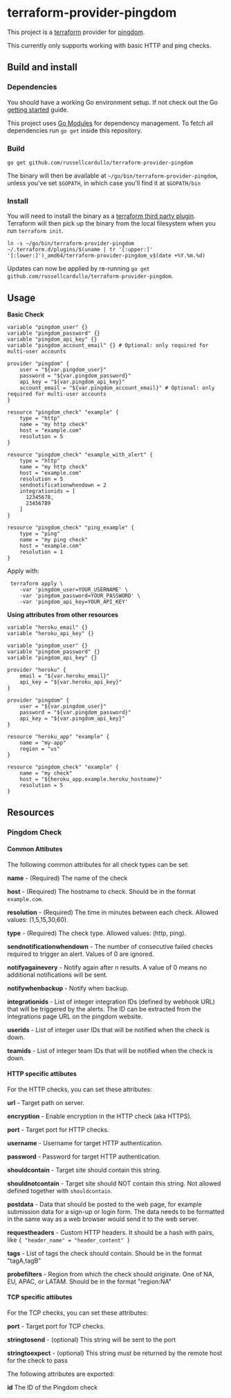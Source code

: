 # terraform-provider-pingdom #

This project is a [terraform](http://www.terraform.io/) provider for [pingdom](https://www.pingdom.com/).

This currently only supports working with basic HTTP and ping checks.

## Build and install ##

### Dependencies ###

You should have a working Go environment setup.  If not check out the Go [getting started](http://golang.org/doc/install) guide.

This project uses [Go Modules](https://github.com/golang/go/wiki/Modules) for dependency management.  To fetch all dependencies run `go get` inside this repository.

### Build ###

```
go get github.com/russellcardullo/terraform-provider-pingdom
```

The binary will then be available at `~/go/bin/terraform-provider-pingdom`, unless you've set `$GOPATH`, in which case you'll find it at `$GOPATH/bin`

### Install ###

You will need to install the binary as a [terraform third party plugin](https://www.terraform.io/docs/configuration/providers.html#third-party-plugins).  Terraform will then pick up the binary from the local filesystem when you run `terraform init`.

```
ln -s ~/go/bin/terraform-provider-pingdom ~/.terraform.d/plugins/$(uname | tr '[:upper:]' '[:lower:]')_amd64/terraform-provider-pingdom_v$(date +%Y.%m.%d)
```

Updates can now be applied by re-running `go get github.com/russellcardullo/terraform-provider-pingdom`.

## Usage ##

**Basic Check**

```
variable "pingdom_user" {}
variable "pingdom_password" {}
variable "pingdom_api_key" {}
variable "pingdom_account_email" {} # Optional: only required for multi-user accounts

provider "pingdom" {
    user = "${var.pingdom_user}"
    password = "${var.pingdom_password}"
    api_key = "${var.pingdom_api_key}"
    account_email = "${var.pingdom_account_email}" # Optional: only required for multi-user accounts
}

resource "pingdom_check" "example" {
    type = "http"
    name = "my http check"
    host = "example.com"
    resolution = 5
}

resource "pingdom_check" "example_with_alert" {
    type = "http"
    name = "my http check"
    host = "example.com"
    resolution = 5
    sendnotificationwhendown = 2
    integrationids = [
      12345678,
      23456789
    ]
}

resource "pingdom_check" "ping_example" {
    type = "ping"
    name = "my ping check"
    host = "example.com"
    resolution = 1
}
```

Apply with:
```
 terraform apply \
    -var 'pingdom_user=YOUR_USERNAME' \
    -var 'pingdom_password=YOUR_PASSWORD' \
    -var 'pingdom_api_key=YOUR_API_KEY'
```

**Using attributes from other resources**

```
variable "heroku_email" {}
variable "heroku_api_key" {}

variable "pingdom_user" {}
variable "pingdom_password" {}
variable "pingdom_api_key" {}

provider "heroku" {
    email = "${var.heroku_email}"
    api_key = "${var.heroku_api_key}"
}

provider "pingdom" {
    user = "${var.pingdom_user}"
    password = "${var.pingdom_password}"
    api_key = "${var.pingdom_api_key}"
}

resource "heroku_app" "example" {
    name = "my-app"
    region = "us"
}

resource "pingdom_check" "example" {
    name = "my check"
    host = "${heroku_app.example.heroku_hostname}"
    resolution = 5
}
```
## Resources ##

### Pingdom Check ###

#### Common Attibutes ####

The following common attributes for all check types can be set:

**name** - (Required) The name of the check

**host** - (Required) The hostname to check.  Should be in the format `example.com`.

**resolution** - (Required) The time in minutes between each check.  Allowed values: (1,5,15,30,60).

**type** - (Required) The check type.  Allowed values: (http, ping).

**sendnotificationwhendown** - The number of consecutive failed checks required to trigger an alert. Values of 0 are ignored.

**notifyagainevery** - Notify again after n results.  A value of 0 means no additional notifications will be sent.

**notifywhenbackup** - Notify when backup.

**integrationids** - List of integer integration IDs (defined by webhook URL) that will be triggered by the alerts. The ID can be extracted from the integrations page URL on the pingdom website.

**userids** - List of integer user IDs that will be notified when the check is down.

**teamids** - List of integer team IDs that will be notified when the check is down.

#### HTTP specific attibutes ####

For the HTTP checks, you can set these attributes:

**url** - Target path on server.

**encryption** - Enable encryption in the HTTP check (aka HTTPS).

**port** - Target port for HTTP checks.

**username** - Username for target HTTP authentication.

**password** - Password for target HTTP authentication.

**shouldcontain** - Target site should contain this string.

**shouldnotcontain** - Target site should NOT contain this string. Not allowed defined together with `shouldcontain`.

**postdata** - Data that should be posted to the web page, for example submission data for a sign-up or login form. The data needs to be formatted in the same way as a web browser would send it to the web server.

**requestheaders** - Custom HTTP headers. It should be a hash with pairs, like `{ "header_name" = "header_content" }`

**tags** - List of tags the check should contain. Should be in the format "tagA,tagB"

**probefilters** - Region from which the check should originate. One of NA, EU, APAC, or LATAM. Should be in the format "region:NA"

#### TCP specific attibutes ####

For the TCP checks, you can set these attributes:

**port** - Target port for TCP checks.

**stringtosend** - (optional) This string will be sent to the port

**stringtoexpect** - (optional) This string must be returned by the remote host for the check to pass

The following attributes are exported:

**id** The ID of the Pingdom check
